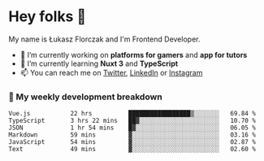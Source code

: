 # Hey folks 👋

My name is Łukasz Florczak and I'm Frontend Developer. 

- 🔭 I’m currently working on **platforms for gamers** and **app for tutors**
- 🌱 I’m currently learning **Nuxt 3** and **TypeScript**
- 📫 You can reach me on [Twitter](https://twitter.com/lukaszflorczak), [LinkedIn](https://pl.linkedin.com/in/lukasz-florczak) or [Instagram](https://instagram.com/lukaszflorczak)


### 🧮 My weekly development breakdown

<!--START_SECTION:waka-->

```text
Vue.js           22 hrs          █████████████████▒░░░░░░░   69.84 %
TypeScript       3 hrs 22 mins   ██▓░░░░░░░░░░░░░░░░░░░░░░   10.70 %
JSON             1 hr 54 mins    █▓░░░░░░░░░░░░░░░░░░░░░░░   06.05 %
Markdown         59 mins         ▓░░░░░░░░░░░░░░░░░░░░░░░░   03.16 %
JavaScript       54 mins         ▓░░░░░░░░░░░░░░░░░░░░░░░░   02.87 %
Text             49 mins         ▓░░░░░░░░░░░░░░░░░░░░░░░░   02.60 %
```

<!--END_SECTION:waka-->

<!--
**lukaszflorczak/lukaszflorczak** is a ✨ _special_ ✨ repository because its `README.md` (this file) appears on your GitHub profile.

Here are some ideas to get you started:

- 🔭 I’m currently working on ...
- 🌱 I’m currently learning ...
- 👯 I’m looking to collaborate on ...
- 🤔 I’m looking for help with ...
- 💬 Ask me about ...
- 📫 How to reach me: ...
- 😄 Pronouns: ...
- ⚡ Fun fact: ...
-->

